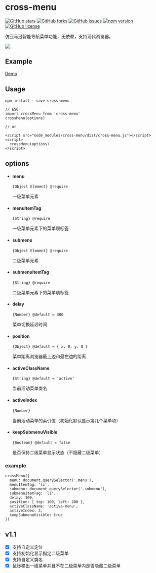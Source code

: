 # cross-menu

[![GitHub stars](https://img.shields.io/github/stars/fe-monine/cross-menu.svg)](https://github.com/fe-monine/cross-menu/stargazers)
[![GitHub forks](https://img.shields.io/github/forks/fe-monine/cross-menu.svg)](https://github.com/fe-monine/cross-menu/network)
[![GitHub issues](https://img.shields.io/github/issues/fe-monine/cross-menu.svg)](https://github.com/fe-monine/cross-menu/issues)
[![npm version](https://badge.fury.io/js/cross-menu.svg)](https://badge.fury.io/js/cross-menu)
[![GitHub license](https://img.shields.io/badge/license-MIT-blue.svg)](https://raw.githubusercontent.com/fe-monine/cross-menu/master/LICENSE)

仿亚马逊智能导航菜单功能，无依赖，支持现代浏览器。

![](https://picabstract-preview-ftn.weiyun.com:8443/ftn_pic_abs_v2/ba0b85410dda986ee2c165c490a0ab13d0f2c16d8dd3ae0a647a51c001506276514d30d6a7015b377166d24315c4c0e5?pictype=scale&from=30013&version=2.0.0.2&uin=287531381&fname=cross-menu.png&size=1024*1024)

## Example

[Demo](https://fe-monine.github.io/cross-menu/example/)

## Usage

`npm install --save cross-menu`

```
// ES6
import crossMenu from 'cross-menu'
crossMenu(options)

// or

<script src="node_modules/cross-menu/dist/cross-menu.js"></script>
<script>
  crossMenu(options)
</script>
```

## options

- #### menu

  `{Object Element} @require`

  一级菜单元素

- #### menuItemTag

  `{String} @require`

  一级菜单元素下的菜单项标签

- #### submenu

  `{Object Element} @require`

  二级菜单元素

- #### submenuItemTag

  `{String} @require`

  二级菜单元素下的菜单项标签

- #### delay

  `{Number} @default = 300`

  菜单切换延迟时间

- #### position

  `{Object} @default = { x: 0, y: 0 }`

  菜单距离浏览器最上边和最左边的距离

- #### activeClassName

  `{String} @default = 'active'`

  当前活动菜单类名

- #### activeIndex

  `{Number}`

  当前活动菜单的索引值（初始化默认显示第几个菜单项）

- #### keepSubmenuVisible

  `{Boolean} @default = false`

  是否保持二级菜单显示状态（不隐藏二级菜单）

### example

```
crossMenu({
  menu: document.querySelector('.menu'),
  menuItemTag: 'li',
  submenu: document.querySelector('.submenu'),
  submenuItemTag: 'li',
  delay: 100,
  position: { top: 100, left: 200 },
  activeClassName: 'active-menu',
  activeIndex: 3,
  keepSubmenuVisible: true
})
```

## v1.1

- [x] 支持自定义定位
- [x] 支持初始化显示指定二级菜单
- [x] 支持自定义类名
- [x] 鼠标移出一级菜单并且不在二级菜单内是否隐藏二级菜单
